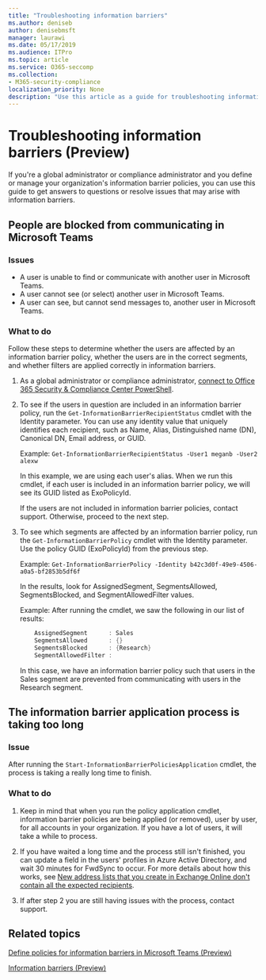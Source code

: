 ```yaml
---
title: "Troubleshooting information barriers"
ms.author: deniseb
author: denisebmsft
manager: laurawi
ms.date: 05/17/2019
ms.audience: ITPro
ms.topic: article
ms.service: O365-seccomp
ms.collection:
- M365-security-compliance
localization_priority: None
description: "Use this article as a guide for troubleshooting information barriers."
---
```


# Troubleshooting information barriers (Preview)

If you're a global administrator or compliance administrator and you define or manage your organization's information barrier policies, you can use this guide to get answers to questions or resolve issues that may arise with information barriers. 

## People are blocked from communicating in Microsoft Teams

### Issues 

- A user is unable to find or communicate with another user in Microsoft Teams.
- A user cannot see (or select) another user in Microsoft Teams.
- A user can see, but cannot send messages to, another user in Microsoft Teams.

### What to do

Follow these steps to determine whether the users are affected by an information barrier policy, whether the users are in the correct segments, and whether filters are applied correctly in information barriers.

1. As a global administrator or compliance administrator, [connect to Office 365 Security & Compliance Center PowerShell](https://docs.microsoft.com/powershell/exchange/office-365-scc/connect-to-scc-powershell/connect-to-scc-powershell?view=exchange-ps).

2. To see if the users in question are included in an information barrier policy, run the `Get-InformationBarrierRecipientStatus` cmdlet with the Identity parameter. You can use any identity value that uniquely identifies each recipient, such as Name, Alias, Distinguished name (DN), Canonical DN, Email address, or GUID.

    Example: `Get-InformationBarrierRecipientStatus -User1 meganb -User2 alexw`

    In this example, we are using each user's alias. When we run this cmdlet, if each user is included in an information barrier policy, we will see its GUID listed as ExoPolicyId.

    If the users are not included in information barrier policies, contact support. Otherwise, proceed to the next step.

3. To see which segments are affected by an information barrier policy, run the `Get-InformationBarrierPolicy` cmdlet with the Identity parameter. Use the policy GUID (ExoPolicyId) from the previous step.

    Example: `Get-InformationBarrierPolicy -Identity b42c3d0f-49e9-4506-a0a5-bf2853b5df6f`

    In the results, look for AssignedSegment, SegmentsAllowed, SegmentsBlocked, and SegmentAllowedFilter values.

    Example: After running the cmdlet, we saw the following in our list of results:

    ```powershell
        AssignedSegment      : Sales
        SegmentsAllowed      : {}
        SegmentsBlocked      : {Research}
        SegmentAllowedFilter :
    ```
    In this case, we have an information barrier policy such that users in the Sales segment are prevented from communicating with users in the Research segment.

    

## The information barrier application process is taking too long

### Issue

After running the `Start-InformationBarrierPoliciesApplication` cmdlet, the process is taking a really long time to finish.

### What to do

1. Keep in mind that when you run the policy application cmdlet, information barrier policies are being applied (or removed), user by user, for all accounts in your organization. If you have a lot of users, it will take a while to process. 

2. If you have waited a long time and the process still isn't finished, you can update a field in the users' profiles in Azure Active Directory, and wait 30 minutes for FwdSync to occur. For more details about how this works, see [New address lists that you create in Exchange Online don't contain all the expected recipients](https://support.microsoft.com/help/2955640/new-address-lists-that-you-create-in-exchange-online-don-t-contain-all).

3. If after step 2 you are still having issues with the process, contact support.

## Related topics

[Define policies for information barriers in Microsoft Teams (Preview)](information-barriers-policies.md)

[Information barriers (Preview)](information-barriers.md)



